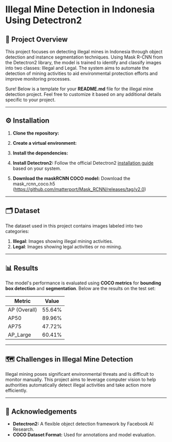 # Illegal Mine Detection in Indonesia Using Detectron2
## 📑 Project Overview

This project focuses on detecting illegal mines in Indonesia through object detection and instance segmentation techniques. Using Mask R-CNN from the Detectron2 library, the model is trained to identify and classify images into two classes: Illegal and Legal. The system aims to automate the detection of mining activities to aid environmental protection efforts and improve monitoring processes.


Sure! Below is a template for your **README.md** file for the illegal mine detection project. Feel free to customize it based on any additional details specific to your project. 

---

## ⚙️ **Installation**

1. **Clone the repository:**

2. **Create a virtual environment:**
   
3. **Install the dependencies:**
   
4. **Install Detectron2:**
   Follow the official Detectron2 [installation guide](https://detectron2.readthedocs.io/tutorials/install.html) based on your system.

5. **Download the maskRCNN COCO model:**
   Download the mask_rcnn_coco.h5 (https://github.com/matterport/Mask_RCNN/releases/tag/v2.0)

---

## 🗂️ **Dataset**

The dataset used in this project contains images labeled into two categories:
1. **Illegal**: Images showing illegal mining activities.
2. **Legal**: Images showing legal activities or no mining.

---

## 📊 **Results**

The model's performance is evaluated using **COCO metrics** for **bounding box detection** and **segmentation**. Below are the results on the test set:

| **Metric**   | **Value** |
|--------------|-----------|
| AP (Overall) | 55.64%    |
| AP50         | 89.96%    |
| AP75         | 47.72%    |
| AP_Large     | 60.41%    |

---

## 🗺️ **Challenges in Illegal Mine Detection**

Illegal mining poses significant environmental threats and is difficult to monitor manually. This project aims to leverage computer vision to help authorities automatically detect illegal activities and take action more efficiently.

---

## 📄 **Acknowledgements**

- **Detectron2:** A flexible object detection framework by Facebook AI Research.
- **COCO Dataset Format:** Used for annotations and model evaluation.
